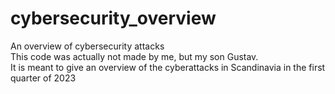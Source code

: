 # cybersecurity_overview
An overview of cybersecurity attacks    
This code was actually not made by me, but my son Gustav.     
It is meant to give an overview of the cyberattacks in Scandinavia in the first quarter of 2023   
